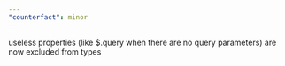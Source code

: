 ```yaml
---
"counterfact": minor
---
```


useless properties (like $.query when there are no query parameters) are now excluded from types
